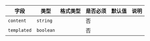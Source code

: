 | 字段 | 类型 | 格式类型 | 是否必须 | 默认值 | 说明 |
|---|---|---|---|---|---|
| `content` | `string` |  | 否 |  |
| `templated` | `boolean` |  | 否 |  |
